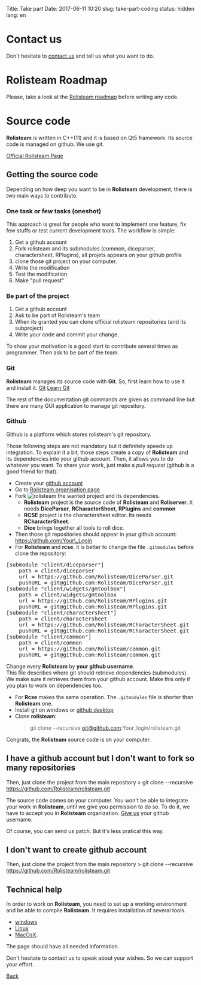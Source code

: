 Title: Take part
Date: 2017-06-11 10:20
slug: take-part-coding
status: hidden
lang: en

# Contact us

Don't hesitate to [contact us]({filename}26_contactUs.md) and tell us what you want to do.

# Rolisteam Roadmap

Please, take a look at the [Rolisteam roadmap](https://docs.google.com/spreadsheets/d/18jDGViuOm6KjqEAumW1RU2qccQQ4-TxiXPtAg0X_M2o/edit#gid=769324568) before writing any code.

# Source code

**Rolisteam** is written in C++(11) and it is based on Qt5 framework. Its source code is managed on github. We use git.

[Official Rolisteam Page](https://github.com/Rolisteam/rolisteam)

## Getting the source code

Depending on how deep you want to be in **Rolisteam** development, there is two main ways to contribute.

### One task or few tasks (oneshot)

This approach is great for people who want to implement one feature, fix few stuffs or test current development tools.
The workflow is simple:

1. Get a github account
2. Fork rolisteam and its submodules (common, diceparser, charactersheet, RPlugins), all projets appears on your github profile
3. clone those git project on your computer.
4. Write the modification
5. Test the modification
6. Make "pull request"

### Be part of the project

1. Get a github account
2. Ask to be part of Rolisteam's team
3. When its granted you can clone official rolisteam repositories (and its subproject)
4. Write your code and commit your change.

To show your motivation is a good start to contribute several times as programmer. Then ask to be part of the team.

### Git

**Rolisteam** manages its source code with **Git**.
So, first learn how to use it and install it.
[Git](https://git-scm.com/)
[Learn Git](https://try.github.io/levels/1/challenges/1)

The rest of the documentation git commands are given as command line but there are many GUI application to manage git repository.

### Github

Github is a platform which stores rolisteam's git repository.

Those following steps are not mandatory but it definitely speeds up integration.
To explain it a bit, those steps create a copy of **Rolisteam** and its dependencies into your github account.
Then, it allows you to do whatever you want.
To share your work, just make a *pull request* (github is a good friend for that).

* Create your [github account](https://github.com)
* Go to [Rolisteam organisation page](https://github.com/Rolisteam)
* Fork ![rolisteam]({static}/images/pictos/fork.png) the wanted project and its dependencies.
    * **Rolisteam** project is the source code of **Rolisteam** and **Roliserver**. It needs **DiceParser**, **RCharacterSheet**, **RPlugins** and **common**
    * **RCSE** project is the charactersheet editor. Its needs **RCharacterSheet**.
    * **Dice** brings together all tools to roll dice.
* Then those git repositories should appear in your github account: https://github.com/Your\_Login
* For **Rolisteam** and **rcse**, it is better to change the file `.gitmodules` before clone the repository:  
<pre>
[submodule "client/diceparser"]
    path = client/diceparser
    url = https://github.com/Rolisteam/DiceParser.git
    pushURL = git@github.com:Rolisteam/DiceParser.git
[submodule "client/widgets/gmtoolbox"]
    path = client/widgets/gmtoolbox
    url = https://github.com/Rolisteam/RPlugins.git
    pushURL = git@github.com:Rolisteam/RPlugins.git
[submodule "client/charactersheet"]
    path = client/charactersheet
    url = https://github.com/Rolisteam/RCharacterSheet.git
    pushURL = git@github.com:Rolisteam/RCharacterSheet.git
[submodule "client/common"]
    path = client/common
    url = https://github.com/Rolisteam/common.git
    pushURL = git@github.com:Rolisteam/common.git
</pre>

Change every **Rolisteam** by **your github username**.  
This file describes where git should retrieve dependencies (submodules). We make sure it retrieves them from your github account.
Make this only if you plan to work on dependencies too.

* For **Rcse** makes the same operation. The `.gitmodules` file is shorter than **Rolisteam** one.
* Install git on windows or [github desktop](https://desktop.github.com/)
* Clone **rolisteam**:
    > git clone --recursive git@github.com:Your_login/rolisteam.git

Congrats, the **Rolisteam** source code is on your computer.

## I have a github account but I don't want to fork so many repositories

Then, just clone the project from the main repository
    > git clone --recursive https://github.com/Rolisteam/rolisteam.git

The source code comes on your computer.
You won't be able to integrate your work in **Rolisteam**, until we give you permission to do so.
To do it, we have to accept you in **Rolisteam** organization. [Give us]({filename}26_contactUs.md) your github username.

Of course, you can send us patch. But it's less pratical this way.

## I don't want to create github account

Then, just clone the project from the main repository
    > git clone --recursive https://github.com/Rolisteam/rolisteam.git

## Technical help

In order to work on **Rolisteam**, you need to set up a working environment and be able to compile **Rolisteam**.
It requires installation of several tools.

* [windows]({filename}27_compileWindow.md)
* [Linux]({filename}29_compileLinux.md)
* [MacOsX]({filename}28_compileMacOs.md).

The page should have all needed information.

Don't hesitate to contact us to speak about your wishes. So we can support your effort.


[Back]({filename}30_TakePart.md)
